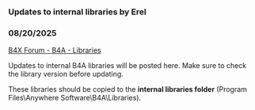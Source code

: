 ### Updates to internal libraries by Erel
### 08/20/2025
[B4X Forum - B4A - Libraries](https://www.b4x.com/android/forum/threads/59340/)

Updates to internal B4A libraries will be posted here. Make sure to check the library version before updating.  
  
These libraries should be copied to the **internal libraries folder** (Program Files\Anywhere Software\B4A\Libraries).